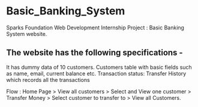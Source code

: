 # Basic_Banking_System
Sparks Foundation Web Development Internship Project : Basic Banking System website. 

## The website has the following specifications -
It has dummy data of 10 customers.
Customers table with basic fields such as name, email, current balance etc.
Transaction status: Transfer History which records all the transactions

Flow : Home Page > View all customers > Select and View one customer > Transfer Money > Select customer to transfer to > View all Customers.

